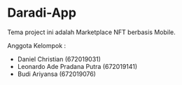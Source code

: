 # Daradi-App
Tema project ini adalah Marketplace NFT berbasis Mobile.

Anggota Kelompok :
- Daniel Christian (672019031)
- Leonardo Ade Pradana Putra (672019141)
- Budi Ariyansa (672019076)
